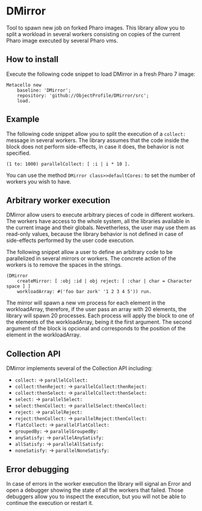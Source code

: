 # DMirror
Tool to spawn new job on forked Pharo images. This library allow you to split a workload in several workers consisting on copies of the current Pharo image executed by several Pharo vms.

## How to install

Execute the following code snippet to load DMirror in a fresh Pharo 7 image:

```
Metacello new
    baseline: 'DMirror';
    repository: 'github://ObjectProfile/DMirror/src';
    load.
```

## Example

The following code snippet allow you to split the execution of a `collect:` message in several workers. The library assumes that the code inside the block does not perform side-effects, in case it does, the behavior is not specified.

```Smalltalk
(1 to: 1000) parallelCollect: [ :i | i * 10 ].
```

You can use the method `DMirror class>>defaultCores:` to set the number of workers you wish to have.

## Arbitrary worker execution

DMirror allow users to execute arbitrary pieces of code in different workers. The workers have access to the whole system, all the libraries available in the current image and their globals. Nevetherless, the user may use them as read-only values, because the library behavior is not defined in case of side-effects performed by the user code execution.

The following snippet allow a user to define an arbitrary code to be parallelized in several mirrors or workers. The concrete action of the workers is to remove the spaces in the strings.

```Smalltalk
(DMirror 
	createMirror: [ :obj :id | obj reject: [ :char | char = Character space ] ]
	workloadArray: #('foo bar zork' '1 2 3 4 5')) run.
```

The mirror will spawn a new vm process for each element in the workloadArray, therefore, if the user pass an array with 20 elements, the library will spawn 20 processes. Each process will apply the block to one of the elements of the workloadArray, being it the first argument. The second argument of the block is opcional and corresponds to the position of the element in the workloadArray.

## Collection API

DMirror implements several of the Collection API including: 

- `collect:` -> `parallelCollect:`
- `collect:thenReject:` -> `parallelCollect:thenReject:`
- `collect:thenSelect:` -> `parallelCollect:thenSelect:`
- `select:` -> `parallelSelect:`
- `select:thenCollect:` -> `parallelSelect:thenCollect:`
- `reject:` -> `parallelReject:`
- `reject:thenCollect:` -> `parallelReject:thenCollect:`
- `flatCollect:` -> `parallelFlatCollect:`
- `groupedBy:` -> `parallelGroupedBy:`
- `anySatisfy:` -> `parallelAnySatisfy:`
- `allSatisfy:` -> `parallelAllSatisfy:`
- `noneSatisfy:` -> `parallelNoneSatisfy:`

## Error debugging

In case of errors in the worker execution the library will signal an Error and open a debugger showing the state of all the workers that failed. Those debuggers allow you to inspect the execution, but you will not be able to continue the execution or restart it.
